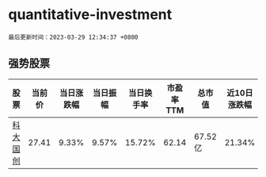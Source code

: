 # quantitative-investment

`最后更新时间：2023-03-29 12:34:37 +0800`

## 强势股票

|股票|当前价|当日涨跌幅|当日振幅|当日换手率|市盈率TTM|总市值|近10日涨跌幅|
|----|----|----|----|----|----|----|----|
|[科大国创](https://xueqiu.com/S/SZ300520)|27.41|9.33%|9.57%|15.72%|62.14|67.52亿|21.34%|
